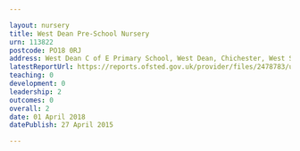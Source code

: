 ```yaml
---

layout: nursery
title: West Dean Pre-School Nursery
urn: 113822
postcode: PO18 0RJ
address: West Dean C of E Primary School, West Dean, Chichester, West Sussex, PO18 0RJ
latestReportUrl: https://reports.ofsted.gov.uk/provider/files/2478783/urn/113822.pdf
teaching: 0
development: 0
leadership: 2
outcomes: 0
overall: 2
date: 01 April 2018 
datePublish: 27 April 2015

---
```

